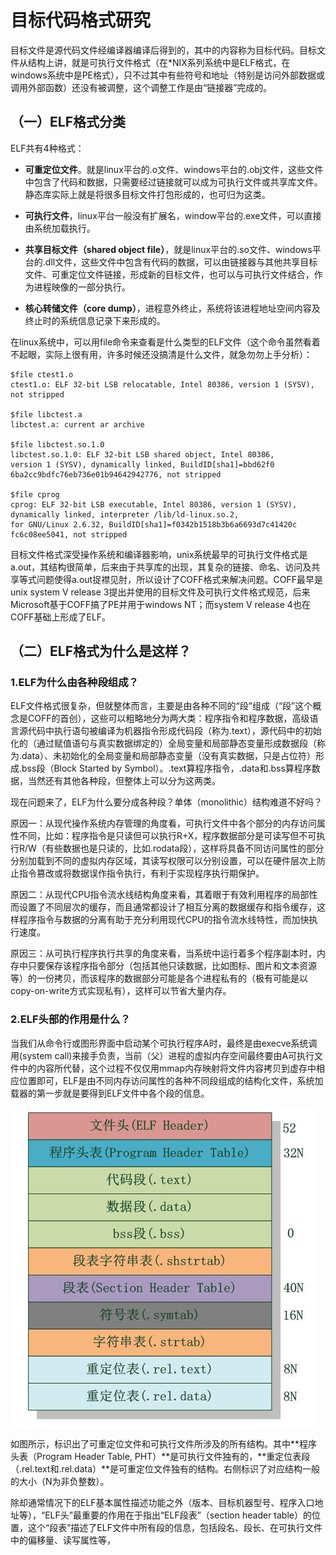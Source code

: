 # 目标代码格式研究

目标文件是源代码文件经编译器编译后得到的，其中的内容称为目标代码。目标文件从结构上讲，就是可执行文件格式（在\*NIX系列系统中是ELF格式，在windows系统中是PE格式），只不过其中有些符号和地址（特别是访问外部数据或调用外部函数）还没有被调整，这个调整工作是由“链接器”完成的。

## （一）ELF格式分类

ELF共有4种格式：

* **可重定位文件**。就是linux平台的.o文件、windows平台的.obj文件，这些文件中包含了代码和数据，只需要经过链接就可以成为可执行文件或共享库文件。静态库实际上就是将很多目标文件打包形成的，也可归为这类。

* **可执行文件**，linux平台一般没有扩展名，window平台的.exe文件，可以直接由系统加载执行。

* **共享目标文件（shared object file）**，就是linux平台的.so文件、windows平台的.dll文件，这些文件中包含有代码的数据，可以由链接器与其他共享目标文件、可重定位文件链接，形成新的目标文件，也可以与可执行文件结合，作为进程映像的一部分执行。

* **核心转储文件（core dump）**，进程意外终止，系统将该进程地址空间内容及终止时的系统信息记录下来形成的。

在linux系统中，可以用file命令来查看是什么类型的ELF文件（这个命令虽然看着不起眼，实际上很有用，许多时候还没搞清是什么文件，就急勿勿上手分析）：

```
$file ctest1.o
ctest1.o: ELF 32-bit LSB relocatable, Intel 80386, version 1 (SYSV),
not stripped

$file libctest.a
libctest.a: current ar archive

$file libctest.so.1.0
libctest.so.1.0: ELF 32-bit LSB shared object, Intel 80386, 
version 1 (SYSV), dynamically linked, BuildID[sha1]=bbd62f0
6ba2cc9bdfc76eb736e01b94642942776, not stripped

$file cprog
cprog: ELF 32-bit LSB executable, Intel 80386, version 1 (SYSV),
dynamically linked, interpreter /lib/ld-linux.so.2, 
for GNU/Linux 2.6.32, BuildID[sha1]=f0342b1518b3b6a6693d7c41420c
fc6c08ee5041, not stripped
```

目标文件格式深受操作系统和编译器影响，unix系统最早的可执行文件格式是a.out，其结构很简单，后来由于共享库的出现，其复杂的链接、命名、访问及共享等式问题使得a.out捉襟见肘，所以设计了COFF格式来解决问题。COFF最早是unix system V release 3提出并使用的目标文件及可执行文件格式规范，后来Microsoft基于COFF搞了PE并用于windows NT；而system V release 4也在COFF基础上形成了ELF。

## （二）ELF格式为什么是这样？

### 1.ELF为什么由各种段组成？

ELF文件格式很复杂，但就整体而言，主要是由各种不同的“段”组成（“段”这个概念是COFF的首创），这些可以粗略地分为两大类：程序指令和程序数据，高级语言源代码中执行语句被编译为机器指令形成代码段（称为.text），源代码中的初始化的（通过赋值语句与真实数据绑定的）全局变量和局部静态变量形成数据段（称为.data）、未初始化的全局变量和局部静态变量（没有真实数据，只是占位符）形成.bss段（Block Started by Symbol）。.text算程序指令，.data和.bss算程序数据，当然还有其他各种段，但整体上可以分为这两类。

现在问题来了，ELF为什么要分成各种段？单体（monolithic）结构难道不好吗？

原因一：从现代操作系统内存管理的角度看，可执行文件中各个部分的内存访问属性不同，比如：程序指令是只读但可以执行R+X，程序数据部分是可读写但不可执行R/W（有些数据也是只读的，比如.rodata段），这样将具备不同访问属性的部分分别加载到不同的虚拟内存区域，其读写权限可以分别设置，可以在硬件层次上防止指令篡改或将数据误作指令执行，有利于实现程序执行期保护。

原因二：从现代CPU指令流水线结构角度来看，其着眼于有效利用程序的局部性而设置了不同层次的缓存，而且通常都设计了相互分离的数据缓存和指令缓存，这样程序指令与数据的分离有助于充分利用现代CPU的指令流水线特性，而加快执行速度。

原因三：从可执行程序执行共享的角度来看，当系统中运行着多个程序副本时，内存中只要保存该程序指令部分（包括其他只读数据，比如图标、图片和文本资源等）的一份拷贝，而该程序的数据部分可能是各个进程私有的（极有可能是以copy-on-write方式实现私有），这样可以节省大量内存。

### 2.ELF头部的作用是什么？

当我们从命令行或图形界面中启动某个可执行程序A时，最终是由execve系统调用(system call)来接手负责，当前（父）进程的虚拟内存空间最终要由A可执行文件中的内容所代替，这个过程不仅仅用mmap内存映射将文件内容拷贝到虚存中相应位置即可，ELF是由不同内存访问属性的各种不同段组成的结构化文件，系统加载器的第一步就是要得到ELF文件中各个段的信息。

![](/assets/elf-structure.png)

如图所示，标识出了可重定位文件和可执行文件所涉及的所有结构。其中**程序头表（Program Header Table, PHT）**是可执行文件独有的，**重定位表段（.rel.text和.rel.data）**是可重定位文件独有的结构。右侧标识了对应结构一般的大小（N为非负整数）。

除却通常情况下的ELF基本属性描述功能之外（版本、目标机器型号、程序入口地址等），“ELF头”最重要的作用在于指出“ELF段表”（section header table）的位置，这个“段表”描述了ELF文件中所有段的信息，包括段名、段长、在可执行文件中的偏移量、读写属性等，



